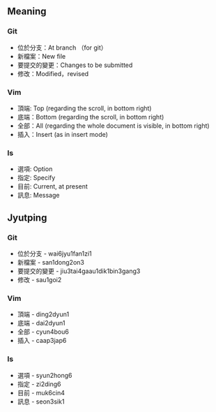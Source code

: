 ## Meaning

### Git

- 位於分支：At branch （for git）
- 新檔案：New file
- 要提交的變更：Changes to be submitted
- 修改：Modified，revised

### Vim

- 頂端: Top (regarding the scroll, in bottom right)
- 底端：Bottom (regarding the scroll, in bottom right)
- 全部：All (regarding the whole document is visible, in bottom right)
- 插入：Insert (as in insert mode)

### ls

- 選項: Option
- 指定: Specify
- 目前: Current, at present
- 訊息: Message

## Jyutping

### Git

- 位於分支 - wai6jyu1fan1zi1
- 新檔案 - san1dong2on3
- 要提交的變更 - jiu3tai4gaau1dik1bin3gang3
- 修改 - sau1goi2

### Vim

- 頂端 - ding2dyun1
- 底端 - dai2dyun1
- 全部 - cyun4bou6
- 插入 - caap3jap6

### ls

- 選項 - syun2hong6
- 指定 - zi2ding6
- 目前 - muk6cin4
- 訊息 - seon3sik1
